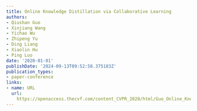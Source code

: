 ```yaml
---
title: Online Knowledge Distillation via Collaborative Learning
authors:
- Qiushan Guo
- Xinjiang Wang
- Yichao Wu
- Zhipeng Yu
- Ding Liang
- Xiaolin Hu
- Ping Luo
date: '2020-01-01'
publishDate: '2024-09-13T09:52:58.375183Z'
publication_types:
- paper-conference
links:
- name: URL
  url: 
    https://openaccess.thecvf.com/content_CVPR_2020/html/Guo_Online_Knowledge_Distillation_via_Collaborative_Learning_CVPR_2020_paper.html
---
```

